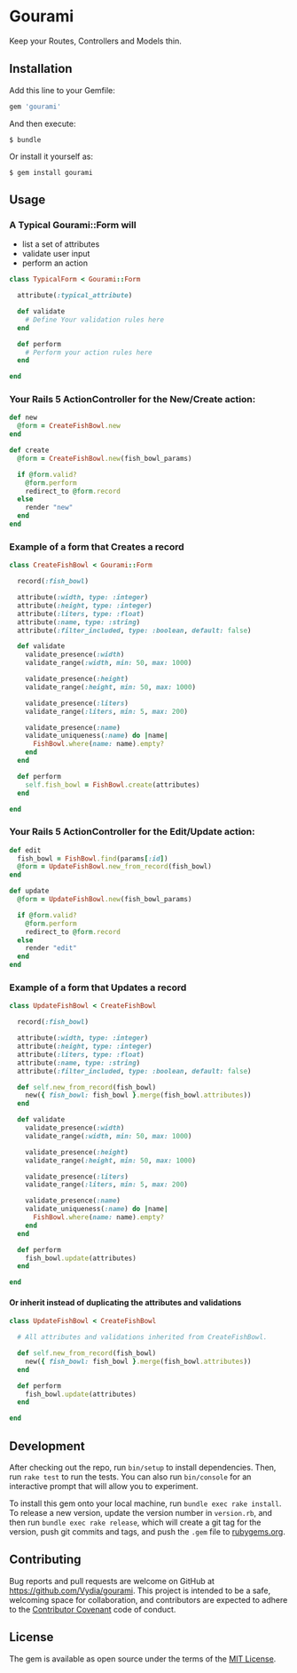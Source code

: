 # Gourami

Keep your Routes, Controllers and Models thin.

## Installation

Add this line to your Gemfile:

```ruby
gem 'gourami'
```

And then execute:

    $ bundle

Or install it yourself as:

    $ gem install gourami

## Usage

### A Typical Gourami::Form will

 - list a set of attributes
 - validate user input
 - perform an action

```ruby
class TypicalForm < Gourami::Form

  attribute(:typical_attribute)

  def validate
    # Define Your validation rules here
  end

  def perform
    # Perform your action rules here
  end

end
```

### Your Rails 5 ActionController for the New/Create action:

```ruby
def new
  @form = CreateFishBowl.new
end

def create
  @form = CreateFishBowl.new(fish_bowl_params)

  if @form.valid?
    @form.perform
    redirect_to @form.record
  else
    render "new"
  end
end
```

### Example of a form that Creates a record

```ruby
class CreateFishBowl < Gourami::Form

  record(:fish_bowl)

  attribute(:width, type: :integer)
  attribute(:height, type: :integer)
  attribute(:liters, type: :float)
  attribute(:name, type: :string)
  attribute(:filter_included, type: :boolean, default: false)

  def validate
    validate_presence(:width)
    validate_range(:width, min: 50, max: 1000)

    validate_presence(:height)
    validate_range(:height, min: 50, max: 1000)

    validate_presence(:liters)
    validate_range(:liters, min: 5, max: 200)

    validate_presence(:name)
    validate_uniqueness(:name) do |name|
      FishBowl.where(name: name).empty?
    end
  end

  def perform
    self.fish_bowl = FishBowl.create(attributes)
  end

end
```

### Your Rails 5 ActionController for the Edit/Update action:

```ruby
def edit
  fish_bowl = FishBowl.find(params[:id])
  @form = UpdateFishBowl.new_from_record(fish_bowl)
end

def update
  @form = UpdateFishBowl.new(fish_bowl_params)

  if @form.valid?
    @form.perform
    redirect_to @form.record
  else
    render "edit"
  end
end
```

### Example of a form that Updates a record

```ruby
class UpdateFishBowl < CreateFishBowl

  record(:fish_bowl)

  attribute(:width, type: :integer)
  attribute(:height, type: :integer)
  attribute(:liters, type: :float)
  attribute(:name, type: :string)
  attribute(:filter_included, type: :boolean, default: false)

  def self.new_from_record(fish_bowl)
    new({ fish_bowl: fish_bowl }.merge(fish_bowl.attributes))
  end

  def validate
    validate_presence(:width)
    validate_range(:width, min: 50, max: 1000)

    validate_presence(:height)
    validate_range(:height, min: 50, max: 1000)

    validate_presence(:liters)
    validate_range(:liters, min: 5, max: 200)

    validate_presence(:name)
    validate_uniqueness(:name) do |name|
      FishBowl.where(name: name).empty?
    end
  end

  def perform
    fish_bowl.update(attributes)
  end

end
```

#### Or inherit instead of duplicating the attributes and validations

```ruby
class UpdateFishBowl < CreateFishBowl

  # All attributes and validations inherited from CreateFishBowl.

  def self.new_from_record(fish_bowl)
    new({ fish_bowl: fish_bowl }.merge(fish_bowl.attributes))
  end

  def perform
    fish_bowl.update(attributes)
  end

end
```

## Development

After checking out the repo, run `bin/setup` to install dependencies. Then, run `rake test` to run the tests. You can also run `bin/console` for an interactive prompt that will allow you to experiment.

To install this gem onto your local machine, run `bundle exec rake install`. To release a new version, update the version number in `version.rb`, and then run `bundle exec rake release`, which will create a git tag for the version, push git commits and tags, and push the `.gem` file to [rubygems.org](https://rubygems.org).

## Contributing

Bug reports and pull requests are welcome on GitHub at https://github.com/Vydia/gourami. This project is intended to be a safe, welcoming space for collaboration, and contributors are expected to adhere to the [Contributor Covenant](http://contributor-covenant.org) code of conduct.

## License

The gem is available as open source under the terms of the [MIT License](http://opensource.org/licenses/MIT).

